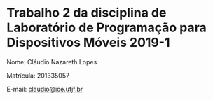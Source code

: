 # Trabalho 2 da disciplina de Laboratório de Programação para Dispositivos Móveis 2019-1

Nome: Cláudio Nazareth Lopes

Matrícula: 201335057

E-mail: claudio@ice.ufjf.br
